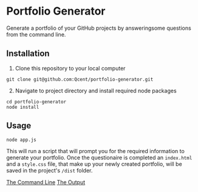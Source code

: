 # Portfolio Generator
Generate a portfolio of your GitHub projects by answeringsome questions from the command line.

## Installation
1. Clone this repository to your local computer
```
git clone git@github.com:Qcent/portfolio-generator.git
```

2. Navigate to project directory and install required node packages
```
cd portfolio-generator
node install
```

## Usage
```
node app.js
```
This will run a script that will prompt you for the required information to generate your portfolio. Once the questionaire is completed an `index.html ` and a `style.css` file, that make up your newly created portfolio, will be saved in the project's `/dist` folder.

[The Command Line]('./assets/app-screenshot1')
[The Output]('./assets/app-screenshot2')